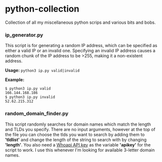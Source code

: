 # python-collection
Collection of all my miscellaneous python scrips and various bits and bobs.

### ip_generator.py

This script is for generating a random IP address, which can be specified as either a valid IP or an invalid one. Specifying an invalid IP address causes a random chunk of the IP address to be >255, making it a non-existent address.

**Usage:** `python3 ip.py valid|invalid`

**Example:**
```
$ python3 ip.py valid
166.144.168.186
$ python3 ip.py invalid
52.62.215.312
```
### random_domain_finder.py

This script randomly searches for domain names which match the length and TLDs you specify. There are no input arguments, however at the top of the file you can choose the tlds you want to search by adding them to **'tldlist'** and change the length of the string to search with by changing **'length'**. You also need a [Whoapi API key](whoapi.com) as the variable **'apikey'** for the script to work. I use this whenever I'm looking for available 3-letter domain names.